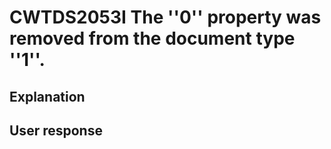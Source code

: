 # CWTDS2053I The ''0'' property was removed from the document type ''1''.

## Explanation

## User response